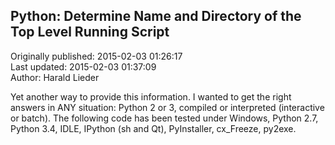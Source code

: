 ## Python: Determine Name and Directory of the Top Level Running Script  
Originally published: 2015-02-03 01:26:17  
Last updated: 2015-02-03 01:37:09  
Author: Harald Lieder  
  
Yet another way to provide this information.
I wanted to get the right answers in ANY situation: Python 2 or 3, compiled or interpreted (interactive or batch).
The following code has been tested under Windows, Python 2.7, Python 3.4, IDLE, IPython (sh and Qt), PyInstaller, cx_Freeze, py2exe.
